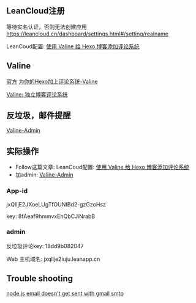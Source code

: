 
## LeanCloud注册

等待实名认证，否则无法创建应用
https://leancloud.cn/dashboard/settings.html#/setting/realname

LeanCoud配置: [使用 Valine 给 Hexo 博客添加评论系统](https://www.playpi.org/2019032001.html)
## Valine

[官方](https://valine.js.org/quickstart.html)
[为你的Hexo加上评论系统-Valine](https://bluelzy.com/articles/use_valine_for_your_blog.html)

[Valine: 独立博客评论系统](https://deserts.io/diy-a-comment-system/)

## 反垃圾，邮件提醒

[Valine-Admin](https://github.com/DesertsP/Valine-Admin)




## 实际操作

*  Follow这篇文章: LeanCoud配置: [使用 Valine 给 Hexo 博客添加评论系统](https://www.playpi.org/2019032001.html)
*  加admin:  [Valine-Admin](https://github.com/DesertsP/Valine-Admin)

### App-id

jxQlIjE2JXoeLUgTfOUNIBd2-gzGzoHsz

key: 8fAeaf9hmmvxEhQbCJiNrabB

### admin 

反垃圾评论key: 18dd9b082047

Web 主机域名: jxqlije2iuju.leanapp.cn


## Trouble shooting

[node.js email doesn't get sent with gmail smtp](https://stackoverflow.com/questions/31516821/node-js-email-doesnt-get-sent-with-gmail-smtp)